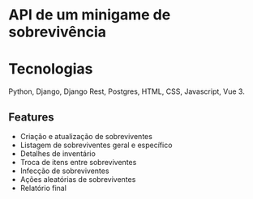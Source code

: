 # API de um minigame de sobrevivência

# Tecnologias
Python, Django, Django Rest, Postgres, HTML, CSS, Javascript, Vue 3.

## Features
- Criação e atualização de sobreviventes
- Listagem de sobreviventes geral e específico
- Detalhes de inventário
- Troca de itens entre sobreviventes
- Infecção de sobreviventes
- Ações aleatórias de sobreviventes
- Relatório final